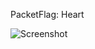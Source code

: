 PacketFlag: Heart  
  
![Screenshot](https://raw.githubusercontent.com/Cryakl/Ultimate-RAT-Collection/refs/heads/main/Gh0stRat/WindMad%20RAT%20Beta%201.0/Screenshot.png)
